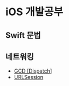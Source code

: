 # iOS 개발공부
## Swift 문법

## 네트워킹
- [GCD [Dispatch]](https://github.com/sangwoo24/ios-Develop/tree/master/Swift%20Basic/iOS%20HTTP/GCD/GCD_Basic.playground)
- [URLSession](https://github.com/sangwoo24/ios-Develop/tree/master/Swift%20Basic/iOS%20HTTP/URLSession)
